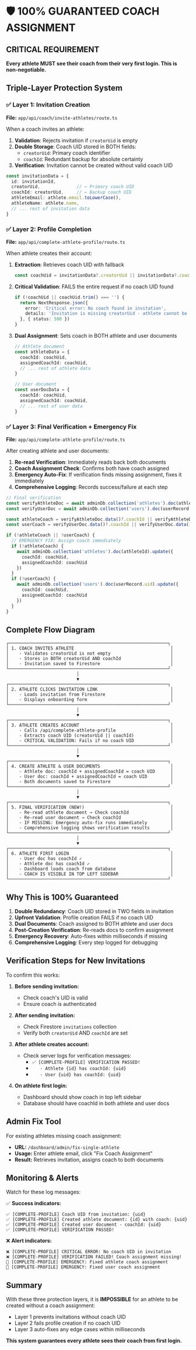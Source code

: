 # 🛡️ 100% GUARANTEED COACH ASSIGNMENT

## CRITICAL REQUIREMENT
**Every athlete MUST see their coach from their very first login. This is non-negotiable.**

## Triple-Layer Protection System

### ✅ Layer 1: Invitation Creation
**File:** `app/api/coach/invite-athletes/route.ts`

When a coach invites an athlete:
1. **Validation**: Rejects invitation if `creatorUid` is empty
2. **Double Storage**: Coach UID stored in BOTH fields:
   - `creatorUid`: Primary coach identifier
   - `coachId`: Redundant backup for absolute certainty
3. **Verification**: Invitation cannot be created without valid coach UID

```typescript
const invitationData = {
  id: invitationId,
  creatorUid,              // ← Primary coach UID
  coachId: creatorUid,     // ← Backup coach UID
  athleteEmail: athlete.email.toLowerCase(),
  athleteName: athlete.name,
  // ... rest of invitation data
}
```

### ✅ Layer 2: Profile Completion
**File:** `app/api/complete-athlete-profile/route.ts`

When athlete creates their account:
1. **Extraction**: Retrieves coach UID with fallback
   ```typescript
   const coachUid = invitationData?.creatorUid || invitationData?.coachId || ''
   ```

2. **Critical Validation**: FAILS the entire request if no coach UID found
   ```typescript
   if (!coachUid || coachUid.trim() === '') {
     return NextResponse.json({
       error: 'Critical error: No coach found in invitation',
       details: 'Invitation is missing creatorUid - athlete cannot be assigned to coach'
     }, { status: 500 })
   }
   ```

3. **Dual Assignment**: Sets coach in BOTH athlete and user documents
   ```typescript
   // Athlete document
   const athleteData = {
     coachId: coachUid,
     assignedCoachId: coachUid,
     // ... rest of athlete data
   }

   // User document
   const userDocData = {
     coachId: coachUid,
     assignedCoachId: coachUid,
     // ... rest of user data
   }
   ```

### ✅ Layer 3: Final Verification + Emergency Fix
**File:** `app/api/complete-athlete-profile/route.ts`

After creating athlete and user documents:
1. **Re-read Verification**: Immediately reads back both documents
2. **Coach Assignment Check**: Confirms both have coach assigned
3. **Emergency Auto-Fix**: If verification finds missing assignment, fixes it immediately
4. **Comprehensive Logging**: Records success/failure at each step

```typescript
// Final verification
const verifyAthleteDoc = await adminDb.collection('athletes').doc(athleteId).get()
const verifyUserDoc = await adminDb.collection('users').doc(userRecord.uid).get()

const athleteCoach = verifyAthleteDoc.data()?.coachId || verifyAthleteDoc.data()?.assignedCoachId
const userCoach = verifyUserDoc.data()?.coachId || verifyUserDoc.data()?.assignedCoachId

if (!athleteCoach || !userCoach) {
  // EMERGENCY FIX: Assign coach immediately
  if (!athleteCoach) {
    await adminDb.collection('athletes').doc(athleteId).update({
      coachId: coachUid,
      assignedCoachId: coachUid
    })
  }
  if (!userCoach) {
    await adminDb.collection('users').doc(userRecord.uid).update({
      coachId: coachUid,
      assignedCoachId: coachUid
    })
  }
}
```

## Complete Flow Diagram

```
┌─────────────────────────────────────────────────────────────┐
│ 1. COACH INVITES ATHLETE                                     │
│    - Validates creatorUid is not empty                       │
│    - Stores in BOTH creatorUid AND coachId                   │
│    - Invitation saved to Firestore                           │
└─────────────────────────────────────────────────────────────┘
                           │
                           ▼
┌─────────────────────────────────────────────────────────────┐
│ 2. ATHLETE CLICKS INVITATION LINK                            │
│    - Loads invitation from Firestore                         │
│    - Displays onboarding form                                │
└─────────────────────────────────────────────────────────────┘
                           │
                           ▼
┌─────────────────────────────────────────────────────────────┐
│ 3. ATHLETE CREATES ACCOUNT                                   │
│    - Calls /api/complete-athlete-profile                     │
│    - Extracts coach UID (creatorUid || coachId)              │
│    - CRITICAL VALIDATION: Fails if no coach UID              │
└─────────────────────────────────────────────────────────────┘
                           │
                           ▼
┌─────────────────────────────────────────────────────────────┐
│ 4. CREATE ATHLETE & USER DOCUMENTS                           │
│    - Athlete doc: coachId + assignedCoachId = coach UID      │
│    - User doc: coachId + assignedCoachId = coach UID         │
│    - Both documents saved to Firestore                       │
└─────────────────────────────────────────────────────────────┘
                           │
                           ▼
┌─────────────────────────────────────────────────────────────┐
│ 5. FINAL VERIFICATION (NEW!)                                 │
│    - Re-read athlete document → Check coachId                │
│    - Re-read user document → Check coachId                   │
│    - IF MISSING: Emergency auto-fix runs immediately         │
│    - Comprehensive logging shows verification results        │
└─────────────────────────────────────────────────────────────┘
                           │
                           ▼
┌─────────────────────────────────────────────────────────────┐
│ 6. ATHLETE FIRST LOGIN                                       │
│    - User doc has coachId ✓                                  │
│    - Athlete doc has coachId ✓                               │
│    - Dashboard loads coach from database                     │
│    - COACH IS VISIBLE IN TOP LEFT SIDEBAR                    │
└─────────────────────────────────────────────────────────────┘
```

## Why This is 100% Guaranteed

1. **Double Redundancy**: Coach UID stored in TWO fields in invitation
2. **Upfront Validation**: Profile creation FAILS if no coach UID
3. **Dual Documents**: Coach assigned to BOTH athlete and user docs
4. **Post-Creation Verification**: Re-reads docs to confirm assignment
5. **Emergency Recovery**: Auto-fixes within milliseconds if missing
6. **Comprehensive Logging**: Every step logged for debugging

## Verification Steps for New Invitations

To confirm this works:

1. **Before sending invitation:**
   - Check coach's UID is valid
   - Ensure coach is authenticated

2. **After sending invitation:**
   - Check Firestore `invitations` collection
   - Verify both `creatorUid` AND `coachId` are set

3. **After athlete creates account:**
   - Check server logs for verification messages:
     - `✅ [COMPLETE-PROFILE] VERIFICATION PASSED!`
     - `   - Athlete {id} has coachId: {uid}`
     - `   - User {uid} has coachId: {uid}`

4. **On athlete first login:**
   - Dashboard should show coach in top left sidebar
   - Database should have coachId in both athlete and user docs

## Admin Fix Tool

For existing athletes missing coach assignment:
- **URL:** `/dashboard/admin/fix-single-athlete`
- **Usage:** Enter athlete email, click "Fix Coach Assignment"
- **Result:** Retrieves invitation, assigns coach to both documents

## Monitoring & Alerts

Watch for these log messages:

✅ **Success indicators:**
```
✅ [COMPLETE-PROFILE] Coach UID from invitation: {uid}
✅ [COMPLETE-PROFILE] Created athlete document: {id} with coach: {uid}
✅ [COMPLETE-PROFILE] Created user document - coachId: {uid}
✅ [COMPLETE-PROFILE] VERIFICATION PASSED!
```

❌ **Alert indicators:**
```
❌ [COMPLETE-PROFILE] CRITICAL ERROR: No coach UID in invitation
❌ [COMPLETE-PROFILE] VERIFICATION FAILED! Coach assignment missing!
🔧 [COMPLETE-PROFILE] EMERGENCY: Fixed athlete coach assignment
🔧 [COMPLETE-PROFILE] EMERGENCY: Fixed user coach assignment
```

## Summary

With these three protection layers, it is **IMPOSSIBLE** for an athlete to be created without a coach assignment:
- Layer 1 prevents invitations without coach UID
- Layer 2 fails profile creation if no coach UID
- Layer 3 auto-fixes any edge cases within milliseconds

**This system guarantees every athlete sees their coach from first login.**
